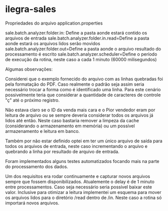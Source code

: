 # ilegra-sales

Propriedades do arquivo application.properties

sale.batch.analyzer.folder.in: Define a pasta aonde estará contido os arquivos de entrada
sale.batch.analyzer.folder.in.read=Define a pasta aonde estará os arquivos lidos serão movidos
sale.batch.analyzer.folder.out=Define a pasta aonde o arquivo resultado do processamento é escrito
sale.batch.analyzer.scheduler=Define o período de execução da rotina, neste caso a cada 1 minuto (60000 milisegundos)


Algumas observações: 

Considerei que o exemplo fornecido do arquivo com as linhas quebradas foi pela formatação do PDF. Caso realmente o padrão seja assim seria necessário trocar a
forma como é identificado uma linha. Para este cenário possivelmente teria que considerar a quantidade de caracteres de controle "ç" até o próximo registro.

Não estava claro se o ID da venda mais cara e o Pior vendedor eram por leitura de arquivo ou 
se sempre deveria considerar todos os arquivos já lidos até então. Neste caso bastaria remover a limpeza da cache (considerando o armazenamento em memória)
ou um possível armazenamento e leitura em banco.

Também por não estar definido optei em ter um único arquivo de saída para todos os arquivos de entrada, neste caso incrementando o arquivo e 
quebrando a linha por resultado de arquivo de entrada.

Foram implementados alguns testes automatizados focando mais na parte do processamento dos dados.

Um dos requisitos era rodar continuamente e capturar novos arquivos sempre que fossem disponibilizados. Atualemente o delay é de 1 minuto entre processamentos.
Caso seja necessário seria possível baixar este valor. Inclusive para otimizar a leitura implementei um esquema para mover os arquivos lidos para o diretório
/read dentro de /in. Neste caso a rotina só importará novos arquivos.
